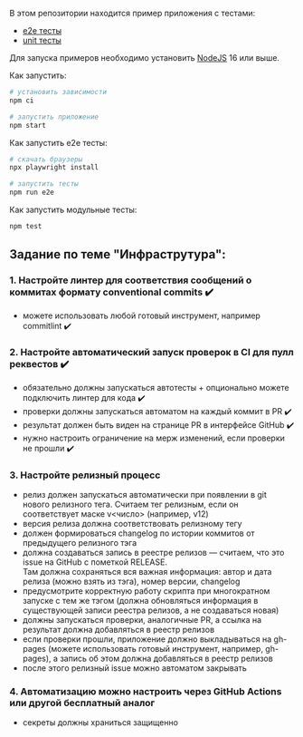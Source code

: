 В этом репозитории находится пример приложения с тестами:

- [e2e тесты](e2e/example.spec.ts)
- [unit тесты](src/example.test.tsx)

Для запуска примеров необходимо установить [NodeJS](https://nodejs.org/en/download/) 16 или выше.

Как запустить:

```sh
# установить зависимости
npm ci

# запустить приложение
npm start
```

Как запустить e2e тесты:

```sh
# скачать браузеры
npx playwright install

# запустить тесты
npm run e2e
```

Как запустить модульные тесты:

```sh
npm test
```
## Задание по теме "Инфраструтура":
### 1. Настройте линтер для соответствия сообщений о коммитах формату conventional commits :heavy_check_mark:
* можете использовать любой готовый инструмент, например commitlint :heavy_check_mark:
### 2. Настройте автоматический запуск проверок в CI для пулл реквестов :heavy_check_mark:
* обязательно должны запускаться автотесты + опционально можете подключить линтер для кода :heavy_check_mark:
* проверки должны запускаться автоматом на каждый коммит в PR :heavy_check_mark:
* результат должен быть виден на странице PR в интерфейсе GitHub :heavy_check_mark:
* нужно настроить ограничение на мерж изменений, если проверки не прошли :heavy_check_mark:
### 3. Настройте релизный процесс
* релиз должен запускаться автоматически при появлении в git нового релизного тега. Считаем тег релизным, если он соответствует маске v<число> (например, v12)
* версия релиза должна соответствовать релизному тегу
* должен формироваться changelog по истории коммитов от предыдущего релизного тэга
* должна создаваться запись в реестре релизов — считаем, что это issue на GitHub с пометкой RELEASE.<br>
Там должна сохраняться вся важная информация: автор и дата релиза (можно взять из тэга), номер версии, changelog
* предусмотрите корректную работу скрипта при многократном запуске с тем же тэгом (должна обновляться информация в существующей записи реестра релизов, а не создаваться новая)
* должны запускаться проверки, аналогичные PR, а ссылка на результат должна добавляться в реестр релизов
* если проверки прошли, приложение должно выкладываться на gh-pages (можете использовать готовый инструмент, например, gh-pages), а запись об этом должна добавляться в реестр релизов
* после этого релизный issue можно автоматом закрывать
### 4. Автоматизацию можно настроить через GitHub Actions или другой бесплатный аналог
* секреты должны храниться защищенно